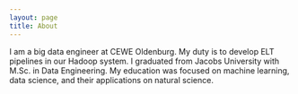 ```yaml
---
layout: page
title: About
---
```


I am a big data engineer at CEWE Oldenburg. My duty is to develop ELT pipelines in our Hadoop system. I graduated from Jacobs University with M.Sc. in Data Engineering. My education was focused on machine learning, data science, and their applications on natural science.